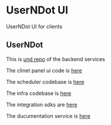 # UserNDot UI
UserNDot UI for clients

## UserNDot

This is [und repo](https://github.com/amitlamba/und) of the backend services 

The clinet panel ui code is [here](https://github.com/amitlamba/und-ui)

The scheduler codebase is [here](https://github.com/amitlamba/und-scheduler)

The infra codebase is [here](https://github.com/amitlamba/und-infra)

The integration sdks are [here](https://github.com/amitlamba/sdks)

The ducumentation service is [here](https://github.com/amitlamba/docs-und)
